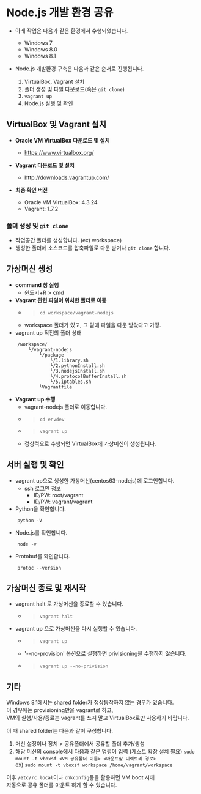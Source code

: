 Node.js 개발 환경 공유
======================
* 아래 작업은 다음과 같은 환경에서 수행되었습니다.
  * Windows 7
  * Windows 8.0
  * Windows 8.1

* Node.js 개발환경 구축은 다음과 같은 순서로 진행됩니다.
    1. VirtualBox, Vagrant 설치
    2. 폴더 생성 및 파일 다운로드(혹은 ```git clone```)
    3. ```vagrant up```
    4. Node.js 실행 및 확인

## VirtualBox 및 Vagrant 설치
* **Oracle VM VirtualBox 다운로드 및 설치**
    * https://www.virtualbox.org/

* **Vagrant 다운로드 및 설치**
    * http://downloads.vagrantup.com/

* **최종 확인 버전**
    * Oracle VM VirtualBox: 4.3.24
    * Vagrant: 1.7.2

### 폴더 생성 및 <code>git clone</code>
* 작업공간 폴더를 생성합니다. (ex) workspace)
* 생성한 폴더에 소스코드를 압축파일로 다운 받거나 ```git clone``` 합니다.

## 가상머신 생성
* **command 창 실행**
    * 윈도키+R > cmd
* **Vagrant 관련 파일이 위치한 폴더로 이동**
    * > <code>cd workspace/vagrant-nodejs</code>
    * workspace 폴더가 있고, 그 밑에 파일을 다운 받았다고 가정.
* vagrant up 직전의 폴더 상태
```
    /workspace/
        └/vagrant-nodejs
            └/package
                └/1.library.sh
                └/2.pythonInstall.sh
                └/3.nodejsInstall.sh
                └/4.protocolBufferInstall.sh
                └/5.iptables.sh
            └Vagrantfile
```
* **Vagrant up 수행**
    * vagrant-nodejs 폴더로 이동합니다.
    * > ```cd envdev```
    * > ```vagrant up```
    * 정상적으로 수행되면 VirtualBox에 가상머신이 생성됩니다. 

## 서버 실행 및 확인
* vagrant up으로 생성한 가상머신(centos63-nodejs)에 로그인합니다.
    * ssh 로그인 정보
        * ID/PW: root/vagrant
        * ID/PW: vagrant/vagrant
* Python을 확인합니다.
```
    python -V
```
* Node.js를 확인합니다.
```
    node -v
```
* Protobuf를 확인합니다.
```
    protoc --version
```

## 가상머신 종료 및 재시작
* vagrant halt 로 가상머신을 종료할 수 있습니다.
    * > <code>vagrant halt</code>
* vagrant up 으로 가상머신을 다시 실행할 수 있습니다.
    * > <code>vagrant up</code>
    * '--no-provision' 옵션으로 실행하면 privisioning을 수행하지 않습니다.
    * > <code>vagrant up --no-privision</code>

## 기타
Windows 8.1에서는 shared folder가 정상동작하지 않는 경우가 있습니다.  
이 경우에는 provisioning만을 vagrant로 하고,  
VM의 실행/사용/종료는 vagrant를 쓰지 말고 VirtualBox로만 사용하기 바랍니다.  
  
이 때 shared folder는 다음과 같이 구성합니다.  
1. 머신 설정이나 장치 > 공유폴더에서 공유할 폴더 추가/생성
2. 해당 머신의 console에서 다음과 같은 명령어 입력 (게스트 확장 설치 필요)
```sudo mount -t vboxsf <VM 공유폴더 이름> <마운트할 디렉토리 경로>```  
ex) ```sudo mount -t vboxsf workspace /home/vagrant/workspace```  

이후 ```/etc/rc.local```이나 ```chkconfig```등을 활용하면 VM boot 시에  
자동으로 공유 폴더를 마운트 하게 할 수 있습니다.  

